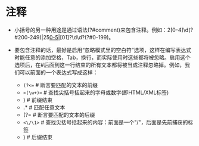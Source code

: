 # 注释

* 小括号的另一种用途是通过语法(?#comment)来包含注释。例如：2[0-4]\d(?#200-249)|25[0-5](?#250-255)|[01]?\d\d?(?#0-199)。
* 要包含注释的话，最好是启用“忽略模式里的空白符”选项，这样在编写表达式时能任意的添加空格，Tab，换行，而实际使用时这些都将被忽略。启用这个选项后，在#后面到这一行结束的所有文本都将被当成注释忽略掉。例如，我们可以前面的一个表达式写成这样：

    * `(?<=` # 断言要匹配的文本的前缀
    * `<(\w+)>` # 查找尖括号括起来的字母或数字(即HTML/XML标签)
    * ) # 前缀结束
    * .* # 匹配任意文本
    * (?=  # 断言要匹配的文本的后缀
    * `<\/\1>` # 查找尖括号括起来的内容：前面是一个"/"，后面是先前捕获的标签
    * )    # 后缀结束